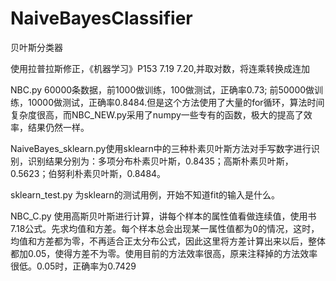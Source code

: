# NaiveBayesClassifier
贝叶斯分类器

使用拉普拉斯修正，《机器学习》P153 7.19 7.20,并取对数，将连乘转换成连加

NBC.py 60000条数据，前1000做训练，100做测试，正确率0.73;
前50000做训练，10000做测试，正确率0.8484.但是这个方法使用了大量的for循环，算法时间复杂度很高，而NBC_NEW.py采用了numpy一些专有的函数，极大的提高了效率，结果仍然一样。


NaiveBayes_sklearn.py使用sklearn中的三种朴素贝叶斯方法对手写数字进行识别，识别结果分别为：多项分布朴素贝叶斯，0.8435；高斯朴素贝叶斯，0.5623；伯努利朴素贝叶斯，0.8484。

sklearn_test.py 为sklearn的测试用例，开始不知道fit的输入是什么。

NBC_C.py 使用高斯贝叶斯进行计算，讲每个样本的属性值看做连续值，使用书7.18公式。先求均值和方差。每个样本总会出现某一属性值都为0的情况，这时，均值和方差都为零，不再适合正太分布公式，因此这里将方差计算出来以后，整体都加0.05，使得方差不为零。使用目前的方法效率很高，原来注释掉的方法效率很低。0.05时，正确率为0.7429
